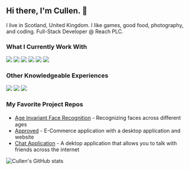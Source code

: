 ## Hi there, I'm Cullen. 👋
I live in Scotland, United Kingdom. I like games, good food, photography, and coding. Full-Stack Developer @ Reach PLC.

### What I Currently Work With
<img src="https://img.shields.io/badge/JavaScript-F7DF1E?style=for-the-badge&logo=javascript&logoColor=black"> <img src="https://img.shields.io/badge/jQuery-0769AD?style=for-the-badge&logo=jquery&logoColor=white"> <img src="https://img.shields.io/badge/PHP-777BB4?style=for-the-badge&logo=php&logoColor=white"> <img src="https://img.shields.io/badge/MySQL-00000F?style=for-the-badge&logo=mysql&logoColor=white"> <img src="https://img.shields.io/badge/HTML5-E34F26?style=for-the-badge&logo=html5&logoColor=white"> <img src="https://img.shields.io/badge/CSS3-1572B6?style=for-the-badge&logo=css3&logoColor=white"> 

### Other Knowledgeable Experiences
<img src="https://img.shields.io/badge/Java-ED8B00?style=for-the-badge&logo=openjdk&logoColor=white"> <img src="https://img.shields.io/badge/C%23-239120?style=for-the-badge&logo=c-sharp&logoColor=white"> <img src="https://img.shields.io/badge/React-20232A?style=for-the-badge&logo=react&logoColor=61DAFB">

### My Favorite Project Repos
* <a href="https://github.com/CullenWillis/Honours">Age Invariant Face Recognition</a> - Recognizing faces across diﬀerent ages
* <a href="https://github.com/CullenWillis/Approved_App">Approved</a> - E-Commerce application with a desktop application and website
* <a href="https://github.com/CullenWillis/Chat-App">Chat Application</a> - A dektop application that allows you to talk with friends across the internet

![Cullen's GitHub stats](https://github-readme-stats.vercel.app/api?username=CullenWillis&show_icons=true&theme=dark)
